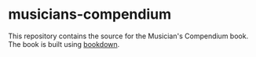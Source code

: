 # musicians-compendium

This repository contains the source for the Musician's Compendium book. The book is built using [bookdown](https://github.com/rstudio/bookdown).